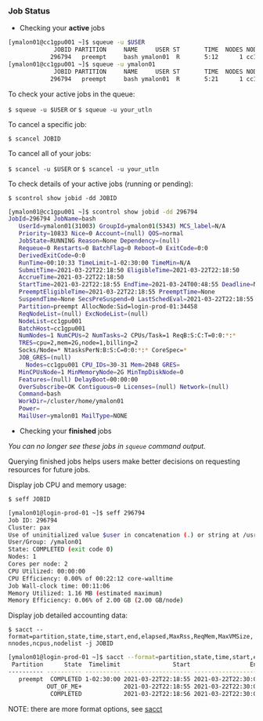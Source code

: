 ### Job Status

- Checking your **active** jobs

```bash
[ymalon01@cc1gpu001 ~]$ squeue -u $USER
             JOBID PARTITION     NAME     USER ST       TIME  NODES NODELIST(REASON) 
            296794   preempt     bash ymalon01  R       5:12      1 cc1gpu001 
[ymalon01@cc1gpu001 ~]$ squeue -u ymalon01
             JOBID PARTITION     NAME     USER ST       TIME  NODES NODELIST(REASON) 
            296794   preempt     bash ymalon01  R       5:21      1 cc1gpu001 
```

To check your active jobs in the queue:

`$ squeue -u $USER` or `$ squeue -u your_utln`

To cancel a specific job:

`$ scancel JOBID`

To cancel all of your jobs:

`$ scancel -u $USER` or `$ scancel -u your_utln`

To check details of your active jobs (running or pending):

`$ scontrol show jobid -dd JOBID`

```bash
[ymalon01@cc1gpu001 ~]$ scontrol show jobid -dd 296794
JobId=296794 JobName=bash
   UserId=ymalon01(31003) GroupId=ymalon01(5343) MCS_label=N/A
   Priority=10833 Nice=0 Account=(null) QOS=normal
   JobState=RUNNING Reason=None Dependency=(null)
   Requeue=0 Restarts=0 BatchFlag=0 Reboot=0 ExitCode=0:0
   DerivedExitCode=0:0
   RunTime=00:10:33 TimeLimit=1-02:30:00 TimeMin=N/A
   SubmitTime=2021-03-22T22:18:50 EligibleTime=2021-03-22T22:18:50
   AccrueTime=2021-03-22T22:18:50
   StartTime=2021-03-22T22:18:55 EndTime=2021-03-24T00:48:55 Deadline=N/A
   PreemptEligibleTime=2021-03-22T22:18:55 PreemptTime=None
   SuspendTime=None SecsPreSuspend=0 LastSchedEval=2021-03-22T22:18:55
   Partition=preempt AllocNode:Sid=login-prod-01:34458
   ReqNodeList=(null) ExcNodeList=(null)
   NodeList=cc1gpu001
   BatchHost=cc1gpu001
   NumNodes=1 NumCPUs=2 NumTasks=2 CPUs/Task=1 ReqB:S:C:T=0:0:*:*
   TRES=cpu=2,mem=2G,node=1,billing=2
   Socks/Node=* NtasksPerN:B:S:C=0:0:*:* CoreSpec=*
   JOB_GRES=(null)
     Nodes=cc1gpu001 CPU_IDs=30-31 Mem=2048 GRES=
   MinCPUsNode=1 MinMemoryNode=2G MinTmpDiskNode=0
   Features=(null) DelayBoot=00:00:00
   OverSubscribe=OK Contiguous=0 Licenses=(null) Network=(null)
   Command=bash
   WorkDir=/cluster/home/ymalon01
   Power=
   MailUser=ymalon01 MailType=NONE
```

- Checking your **finished** jobs

*You can no longer see these jobs in `squeue` command output.*

Querying finished jobs helps users make better decisions on requesting resources for future jobs. 

Display job CPU and memory usage:

`$ seff JOBID`

```bash
[ymalon01@login-prod-01 ~]$ seff 296794
Job ID: 296794
Cluster: pax
Use of uninitialized value $user in concatenation (.) or string at /usr/bin/seff line 154, <DATA> line 602.
User/Group: /ymalon01
State: COMPLETED (exit code 0)
Nodes: 1
Cores per node: 2
CPU Utilized: 00:00:00
CPU Efficiency: 0.00% of 00:22:12 core-walltime
Job Wall-clock time: 00:11:06
Memory Utilized: 1.16 MB (estimated maximum)
Memory Efficiency: 0.06% of 2.00 GB (2.00 GB/node)
```

Display job detailed accounting data:

`$ sacct --format=partition,state,time,start,end,elapsed,MaxRss,ReqMem,MaxVMSize,nnodes,ncpus,nodelist -j JOBID`

```bash
[ymalon01@login-prod-01 ~]$ sacct --format=partition,state,time,start,end,elapsed,MaxRss,ReqMem,MaxVMSize,nnodes,ncpus,nodelist -j  296794
 Partition      State  Timelimit               Start                 End    Elapsed     MaxRSS     ReqMem  MaxVMSize   NNodes      NCPUS        NodeList 
---------- ---------- ---------- ------------------- ------------------- ---------- ---------- ---------- ---------- -------- ---------- --------------- 
   preempt  COMPLETED 1-02:30:00 2021-03-22T22:18:55 2021-03-22T22:30:01   00:11:06                   2Gn                   1          2       cc1gpu001 
           OUT_OF_ME+            2021-03-22T22:18:55 2021-03-22T22:30:01   00:11:06         8K        2Gn    135100K        1          2       cc1gpu001 
            COMPLETED            2021-03-22T22:18:56 2021-03-22T22:30:01   00:11:05       592K        2Gn    351672K        1          2       cc1gpu001 
```

NOTE: there are more format options, see [sacct](https://slurm.schedmd.com/sacct.html)

